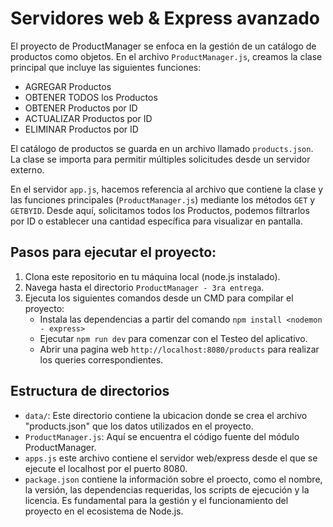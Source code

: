# Servidores web & Express avanzado

El proyecto de ProductManager se enfoca en la gestión de un catálogo de productos como objetos.
En el archivo `ProductManager.js`, creamos la clase principal que incluye las siguientes funciones:
  - AGREGAR Productos
  - OBTENER TODOS los Productos
  - OBTENER Productos por ID
  - ACTUALIZAR Productos por ID
  - ELIMINAR Productos por ID

El catálogo de productos se guarda en un archivo llamado `products.json`. 
La clase se importa para permitir múltiples solicitudes desde un servidor externo.

En el servidor `app.js`, hacemos referencia al archivo que contiene la clase y las funciones principales (`ProductManager.js`) mediante los métodos `GET` y `GETBYID`. Desde aquí, solicitamos todos los Productos, podemos filtrarlos por ID o establecer una cantidad específica para visualizar en pantalla.

## Pasos para ejecutar el proyecto:
1. Clona este repositorio en tu máquina local (node.js instalado).
2. Navega hasta el directorio `ProductManager - 3ra entrega`.
3. Ejecuta los siguientes comandos desde un CMD para compilar el proyecto:
    - Instala las dependencias a partir del comando `npm install <nodemon - express>`
    - Ejecutar `npm run dev` para comenzar con el Testeo del aplicativo.
    - Abrir una pagina web `http://localhost:8080/products` para realizar los queries correspondientes.
      
## Estructura de directorios
- `data/`: Este directorio contiene la ubicacion donde se crea el archivo "products.json" que los datos utilizados en el proyecto.
- `ProductManager.js`: Aquí se encuentra el código fuente del módulo ProductManager.
- `apps.js` este archivo contiene el servidor web/express desde el que se ejecute el localhost por el puerto 8080.
- `package.json` contiene la información sobre el proecto, como el nombre, la versión, las dependencias requeridas, los scripts de ejecución y la licencia. Es fundamental para la gestión y el funcionamiento del proyecto en el ecosistema de Node.js.

